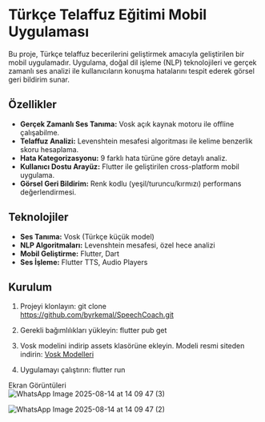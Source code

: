 # Türkçe Telaffuz Eğitimi Mobil Uygulaması

Bu proje, Türkçe telaffuz becerilerini geliştirmek amacıyla geliştirilen bir mobil uygulamadır. Uygulama, doğal dil işleme (NLP) teknolojileri ve gerçek zamanlı ses analizi ile kullanıcıların konuşma hatalarını tespit ederek görsel geri bildirim sunar.

## Özellikler

- **Gerçek Zamanlı Ses Tanıma:** Vosk açık kaynak motoru ile offline çalışabilme.
- **Telaffuz Analizi:** Levenshtein mesafesi algoritması ile kelime benzerlik skoru hesaplama.
- **Hata Kategorizasyonu:** 9 farklı hata türüne göre detaylı analiz.
- **Kullanıcı Dostu Arayüz:** Flutter ile geliştirilen cross-platform mobil uygulama.
- **Görsel Geri Bildirim:** Renk kodlu (yeşil/turuncu/kırmızı) performans değerlendirmesi.

## Teknolojiler

- **Ses Tanıma:** Vosk (Türkçe küçük model)
- **NLP Algoritmaları:** Levenshtein mesafesi, özel hece analizi
- **Mobil Geliştirme:** Flutter, Dart
- **Ses İşleme:** Flutter TTS, Audio Players

## Kurulum

1. Projeyi klonlayın:
     git clone https://github.com/byrkemal/SpeechCoach.git
   
2. Gerekli bağımlılıkları yükleyin:
     flutter pub get
   
3. Vosk modelini indirip assets klasörüne ekleyin.
     Modeli resmi siteden indirin: [Vosk Modelleri](https://alphacephei.com/vosk/models)
   
5. Uygulamayı çalıştırın:
     flutter run

Ekran Görüntüleri   
![WhatsApp Image 2025-08-14 at 14 09 47 (3)](https://github.com/user-attachments/assets/0165216c-aa33-4f54-9c6a-ca2158f2e1cc)

![WhatsApp Image 2025-08-14 at 14 09 47 (2)](https://github.com/user-attachments/assets/8c7e5079-0c05-4215-b4a1-280df1fc0b6c)


